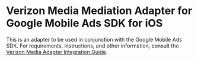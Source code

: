 # Verizon Media Mediation Adapter for Google Mobile Ads SDK for iOS

This is an adapter to be used in conjunction with the Google Mobile Ads SDK.
For requirements, instructions, and other information, consult the
[Verizon Media Adapter Integration Guide](https://developers.google.com/admob/ios/mediation/verizon-media).
